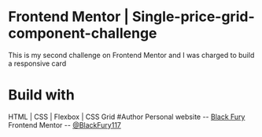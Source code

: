 # Frontend Mentor | Single-price-grid-component-challenge
This is my second challenge on Frontend Mentor and I was charged to build a responsive card
# Build with
HTML | CSS | Flexbox | CSS Grid
#Author
Personal website -- <a href="https://blackfury117.github.io/" target="_blank">Black Fury</a> <br>
Frontend Mentor -- <a href="https://www.frontendmentor.io/profile/BlackFury117" target="_blank">@BlackFury117</a>